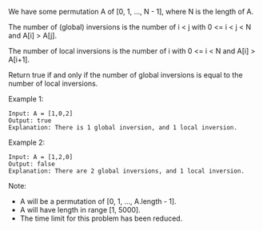 We have some permutation A of [0, 1, ..., N - 1], where N is the length of A.

The number of (global) inversions is the number of i < j with 0 <= i < j < N and A[i] > A[j].

The number of local inversions is the number of i with 0 <= i < N and A[i] > A[i+1].

Return true if and only if the number of global inversions is equal to the number of local inversions.

Example 1:
```
Input: A = [1,0,2]
Output: true
Explanation: There is 1 global inversion, and 1 local inversion.
```

Example 2:
```
Input: A = [1,2,0]
Output: false
Explanation: There are 2 global inversions, and 1 local inversion.
```

Note:
- A will be a permutation of [0, 1, ..., A.length - 1].
- A will have length in range [1, 5000].
- The time limit for this problem has been reduced.